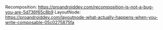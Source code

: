 Recomposition: https://proandroiddev.com/recomposition-is-not-a-bug-you-are-5d736f65c8b9
LayoutNode: https://proandroiddev.com/layoutnode-what-actually-happens-when-you-write-composable-05c0275875fa
